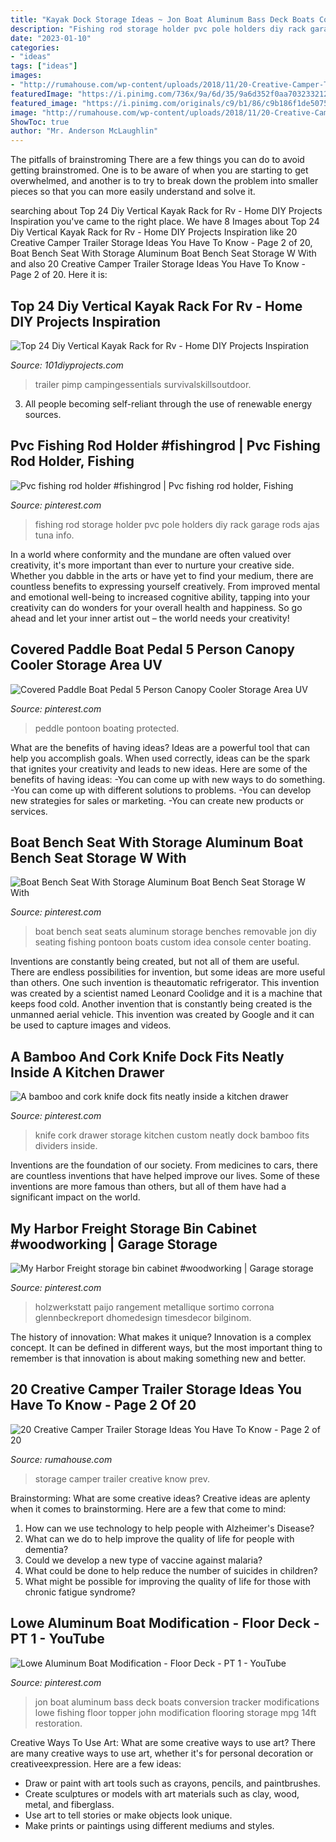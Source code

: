 ```yaml
---
title: "Kayak Dock Storage Ideas ~ Jon Boat Aluminum Bass Deck Boats Conversion Tracker Modifications Lowe Fishing Floor Topper John Modification Flooring Storage Mpg 14ft Restoration"
description: "Fishing rod storage holder pvc pole holders diy rack garage rods ajas tuna info"
date: "2023-01-10"
categories:
- "ideas"
tags: ["ideas"]
images:
- "http://rumahouse.com/wp-content/uploads/2018/11/20-Creative-Camper-Trailer-Storage-Ideas-You-Have-To-Know-2.jpg"
featuredImage: "https://i.pinimg.com/736x/9a/6d/35/9a6d352f0aa70323321219beb155ec4b.jpg"
featured_image: "https://i.pinimg.com/originals/c9/b1/86/c9b186f1de5075a1d521853a0cc7a9f4.jpg"
image: "http://rumahouse.com/wp-content/uploads/2018/11/20-Creative-Camper-Trailer-Storage-Ideas-You-Have-To-Know-2.jpg"
ShowToc: true
author: "Mr. Anderson McLaughlin"
---
```



The pitfalls of brainstroming
There are a few things you can do to avoid getting brainstromed. One is to be aware of when you are starting to get overwhelmed, and another is to try to break down the problem into smaller pieces so that you can more easily understand and solve it.

	

		
searching about Top 24 Diy Vertical Kayak Rack for Rv - Home DIY Projects Inspiration you've came to the right place. We have 8 Images about Top 24 Diy Vertical Kayak Rack for Rv - Home DIY Projects Inspiration like 20 Creative Camper Trailer Storage Ideas You Have To Know - Page 2 of 20, Boat Bench Seat With Storage Aluminum Boat Bench Seat Storage W With and also 20 Creative Camper Trailer Storage Ideas You Have To Know - Page 2 of 20. Here it is:
		
    
## Top 24 Diy Vertical Kayak Rack For Rv - Home DIY Projects Inspiration

<img loading=lazy src="https://101diyprojects.com/wp-content/uploads/2019/08/diy-vertical-kayak-rack-for-rv-new-22-best-kayak-stuff-images-on-pinterest-of-diy-vertical-kayak-rack-for-rv.jpg" onerror="this.onerror=null;this.src='https://tse1.mm.bing.net/th?id=OIP.89YCjkLhObgEMxeIlGXCTAHaNK&amp;pid=15.1';" alt="Top 24 Diy Vertical Kayak Rack for Rv - Home DIY Projects Inspiration">

_Source: 101diyprojects.com_

>trailer pimp campingessentials survivalskillsoutdoor. 

	

3. All people becoming self-reliant through the use of renewable energy sources. 

    
## Pvc Fishing Rod Holder #fishingrod | Pvc Fishing Rod Holder, Fishing

<img loading=lazy src="https://i.pinimg.com/originals/c9/b1/86/c9b186f1de5075a1d521853a0cc7a9f4.jpg" onerror="this.onerror=null;this.src='https://tse4.mm.bing.net/th?id=OIP.rrSoi-Hrj6xb19U0aJUbsgHaJ4&amp;pid=15.1';" alt="Pvc fishing rod holder #fishingrod | Pvc fishing rod holder, Fishing">

_Source: pinterest.com_

>fishing rod storage holder pvc pole holders diy rack garage rods ajas tuna info. 

	

In a world where conformity and the mundane are often valued over creativity, it's more important than ever to nurture your creative side. Whether you dabble in the arts or have yet to find your medium, there are countless benefits to expressing yourself creatively. From improved mental and emotional well-being to increased cognitive ability, tapping into your creativity can do wonders for your overall health and happiness. So go ahead and let your inner artist out – the world needs your creativity!

    
## Covered Paddle Boat Pedal 5 Person Canopy Cooler Storage Area UV

<img loading=lazy src="https://i.pinimg.com/736x/ca/41/23/ca412377932ed531b9044670b51c5e7d--paddle-boat-sun-canopy.jpg" onerror="this.onerror=null;this.src='https://tse1.mm.bing.net/th?id=OIP.CoZ7KEhqU9kDvmMVGZGbXwHaE_&amp;pid=15.1';" alt="Covered Paddle Boat Pedal 5 Person Canopy Cooler Storage Area UV">

_Source: pinterest.com_

>peddle pontoon boating protected. 

	

What are the benefits of having ideas?
Ideas are a powerful tool that can help you accomplish goals. When used correctly, ideas can be the spark that ignites your creativity and leads to new ideas. Here are some of the benefits of having ideas: 
-You can come up with new ways to do something. 
-You can come up with different solutions to problems. 
-You can develop new strategies for sales or marketing. 
-You can create new products or services.

    
## Boat Bench Seat With Storage Aluminum Boat Bench Seat Storage W With

<img loading=lazy src="https://i.pinimg.com/736x/89/77/8e/89778ec5deac0c98c47d6660058280b1.jpg" onerror="this.onerror=null;this.src='https://tse1.mm.bing.net/th?id=OIP.Sw-gZAg642h1BH6lt13B1QHaFj&amp;pid=15.1';" alt="Boat Bench Seat With Storage Aluminum Boat Bench Seat Storage W With">

_Source: pinterest.com_

>boat bench seat seats aluminum storage benches removable jon diy seating fishing pontoon boats custom idea console center boating. 

	

Inventions are constantly being created, but not all of them are useful. There are endless possibilities for invention, but some ideas are more useful than others. One such invention is theautomatic refrigerator. This invention was created by a scientist named Leonard Coolidge and it is a machine that keeps food cold. Another invention that is constantly being created is the unmanned aerial vehicle. This invention was created by Google and it can be used to capture images and videos.

    
## A Bamboo And Cork Knife Dock Fits Neatly Inside A Kitchen Drawer

<img loading=lazy src="https://i.pinimg.com/736x/5e/0d/9a/5e0d9ac87f57e7204c239b9bb9beb11a--kitchen-drawers-corks.jpg" onerror="this.onerror=null;this.src='https://tse4.mm.bing.net/th?id=OIP.r1i99xTJON2Z6G3S2gzdvwHaLH&amp;pid=15.1';" alt="A bamboo and cork knife dock fits neatly inside a kitchen drawer">

_Source: pinterest.com_

>knife cork drawer storage kitchen custom neatly dock bamboo fits dividers inside. 

	

Inventions are the foundation of our society. From medicines to cars, there are countless inventions that have helped improve our lives. Some of these inventions are more famous than others, but all of them have had a significant impact on the world.

    
## My Harbor Freight Storage Bin Cabinet #woodworking | Garage Storage

<img loading=lazy src="https://i.pinimg.com/736x/9a/6d/35/9a6d352f0aa70323321219beb155ec4b.jpg" onerror="this.onerror=null;this.src='https://tse2.mm.bing.net/th?id=OIP.7ulL6jD4dv8O57ciIK8sugHaNK&amp;pid=15.1';" alt="My Harbor Freight storage bin cabinet #woodworking | Garage storage">

_Source: pinterest.com_

>holzwerkstatt paijo rangement metallique sortimo corrona glennbeckreport dhomedesign timesdecor bilginom. 

	

The history of innovation: What makes it unique?
Innovation is a complex concept. It can be defined in different ways, but the most important thing to remember is that innovation is about making something new and better.

    
## 20 Creative Camper Trailer Storage Ideas You Have To Know - Page 2 Of 20

<img loading=lazy src="http://rumahouse.com/wp-content/uploads/2018/11/20-Creative-Camper-Trailer-Storage-Ideas-You-Have-To-Know-2.jpg" onerror="this.onerror=null;this.src='https://tse4.mm.bing.net/th?id=OIP.-BSi9VkMIRKbx0LTbBXg7gHaLH&amp;pid=15.1';" alt="20 Creative Camper Trailer Storage Ideas You Have To Know - Page 2 of 20">

_Source: rumahouse.com_

>storage camper trailer creative know prev. 

	

Brainstorming: What are some creative ideas?
Creative ideas are aplenty when it comes to brainstorming. Here are a few that come to mind: 
1. How can we use technology to help people with Alzheimer's Disease? 
2. What can we do to help improve the quality of life for people with dementia? 
3. Could we develop a new type of vaccine against malaria? 
4. What could be done to help reduce the number of suicides in children? 
5. What might be possible for improving the quality of life for those with chronic fatigue syndrome?

    
## Lowe Aluminum Boat Modification - Floor Deck - PT 1 - YouTube

<img loading=lazy src="https://i.pinimg.com/736x/93/67/21/9367211784b6990ca99f9d7b85ea3bf3--aluminum-boat-jon-boat.jpg" onerror="this.onerror=null;this.src='https://tse2.mm.bing.net/th?id=OIP.GcpyklUFxF7bAeKnnWbfNgHaFj&amp;pid=15.1';" alt="Lowe Aluminum Boat Modification - Floor Deck - PT 1 - YouTube">

_Source: pinterest.com_

>jon boat aluminum bass deck boats conversion tracker modifications lowe fishing floor topper john modification flooring storage mpg 14ft restoration. 

	

Creative Ways To Use Art: What are some creative ways to use art?
There are many creative ways to use art, whether it's for personal decoration or creativeexpression. Here are a few ideas: 
- Draw or paint with art tools such as crayons, pencils, and paintbrushes.
- Create sculptures or models with art materials such as clay, wood, metal, and fiberglass.
- Use art to tell stories or make objects look unique.
- Make prints or paintings using different mediums and styles.

